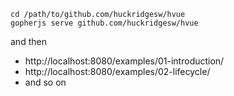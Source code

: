 ```
cd /path/to/github.com/huckridgesw/hvue
gopherjs serve github.com/huckridgesw/hvue
```
and then
- http://localhost:8080/examples/01-introduction/
- http://localhost:8080/examples/02-lifecycle/
- and so on

